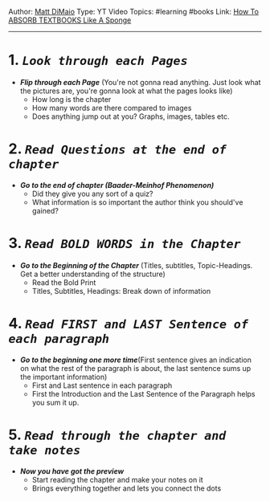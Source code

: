 Author: [Matt DiMaio](https://www.youtube.com/@BeSmarterFaster)
Type: YT Video
Topics: #learning #books
Link: [How To ABSORB TEXTBOOKS Like A Sponge](https://www.youtube.com/watch?v=nqYmmZKY4sA&ab_channel=MattDiMaio)

---
# 1. ***`Look through each Pages`***
- ***Flip through each Page*** (You're not gonna read anything. Just look what the pictures are, you're gonna look at what the pages looks like)
	- How long is the chapter
	- How many words are there compared to images
	- Does anything jump out at you? Graphs, images, tables etc.


# 2. ***`Read Questions at the end of chapter`***
- ***Go to the end of chapter (Baader-Meinhof Phenomenon)***
	- Did they give you any sort of a quiz?
	- What information is so important the author think you should've gained?


# 3. ***`Read BOLD WORDS in the Chapter`***
- ***Go to the Beginning of the Chapter*** (Titles, subtitles, Topic-Headings. Get a better understanding of the structure)
	- Read the Bold Print
	- Titles, Subtitles, Headings: Break down of information


# 4. ***`Read FIRST and LAST Sentence of each paragraph`***
-  ***Go to the beginning one more time***(First sentence gives an indication on what the rest of the paragraph is about, the last sentence sums up the important information)
	- First and Last sentence in each paragraph
	- First the Introduction and the Last Sentence of the Paragraph helps you sum it up.


# 5. ***`Read through the chapter and take notes`***
- ***Now you have got the preview***
	- Start reading the chapter and make your notes on it
	- Brings everything together and lets you connect the dots